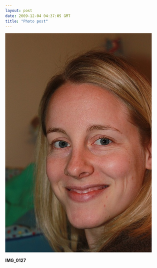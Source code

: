 ```yaml
---
layout: post
date: 2009-12-04 04:37:09 GMT
title: "Photo post"
---
```

![travisj](/images/1b50b741393bbbf050d3fbc3f729ae7936ad2567fee09ab1d6f003ef541b7ec1.jpg)

<b>IMG_0127</b>